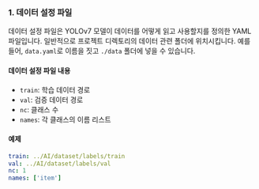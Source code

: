 ### 1. 데이터 설정 파일

데이터 설정 파일은 YOLOv7 모델이 데이터를 어떻게 읽고 사용할지를 정의한 YAML 파일입니다. 일반적으로 프로젝트 디렉토리의 데이터 관련 폴더에 위치시킵니다. 예를 들어, `data.yaml`로 이름을 짓고 `./data` 폴더에 넣을 수 있습니다.

#### 데이터 설정 파일 내용

- `train`: 학습 데이터 경로
- `val`: 검증 데이터 경로
- `nc`: 클래스 수
- `names`: 각 클래스의 이름 리스트

#### 예제

```yaml
train: ../AI/dataset/labels/train
val: ../AI/dataset/labels/val
nc: 1
names: ['item']
```
